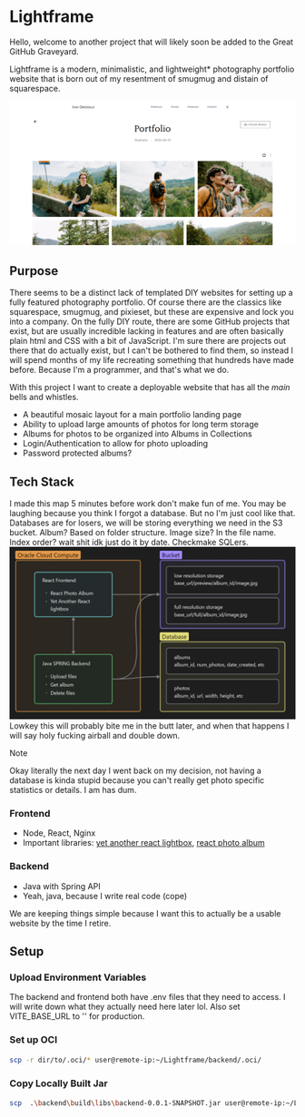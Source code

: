 # Lightframe

Hello, welcome to another project that will likely soon be added to the Great GitHub Graveyard. 

Lightframe is a modern, minimalistic, and lightweight* photography portfolio website that is born out of my resentment of smugmug and distain of squarespace. 

![Album View](./Images/album-view.png)


## Purpose
There seems to be a distinct lack of templated DIY websites for setting up a fully featured photography portfolio. Of course there are the classics like squarespace, smugmug, and pixieset, but these are expensive and lock you into a company. On the fully DIY route, there are some GitHub projects that exist, but are usually incredible lacking in features and are often basically plain html and CSS with a bit of JavaScript. I'm sure there are projects out there that do actually exist, but I can't be bothered to find them, so instead I will spend months of my life recreating something that hundreds have made before. Because I'm a programmer, and that's what we do.

With this project I want to create a deployable website that has all the *main* bells and whistles. 
- A beautiful mosaic layout  for a main portfolio landing page
- Ability to upload large amounts of photos for long term storage
- Albums for photos to be organized into Albums in Collections
- Login/Authentication to allow for photo uploading
- Password protected albums?

## Tech Stack
I made this map 5 minutes before work don't make fun of me. You may be laughing because you think I forgot a database. But no I'm just cool like that. Databases are for losers, we will be storing everything we need in the S3 bucket. Album? Based on folder structure. Image size? In the file name. Index order? wait shit idk just do it by date. Checkmake SQLers.
![Architecture layout](./Images/architecture.png)
Lowkey this will probably bite me in the butt later, and when that happens I will say holy fucking airball and double down.
> [!NOTE]
> Okay literally the next day I went back on my decision, not having a database is kinda stupid because you can't really get photo specific statistics or details. I am has dum.
### Frontend
- Node, React, Nginx
- Important libraries: [yet another react lightbox](https://github.com/igordanchenko/yet-another-react-lightbox), [react photo album](https://github.com/igordanchenko/react-photo-album)

### Backend
- Java with Spring API
- Yeah, java, because I write real code (cope)

We are keeping things simple because I want this to actually be a usable website by the time I retire. 

 
## Setup
### Upload Environment Variables
The backend and frontend both have .env files that they need to access. I will write down what they actually need here later lol.
Also set VITE_BASE_URL to '' for production.

### Set up OCI
```sh
scp -r dir/to/.oci/* user@remote-ip:~/Lightframe/backend/.oci/ 
```

### Copy Locally Built Jar
```sh
scp  .\backend\build\libs\backend-0.0.1-SNAPSHOT.jar user@remote-ip:~/Lightframe/
```